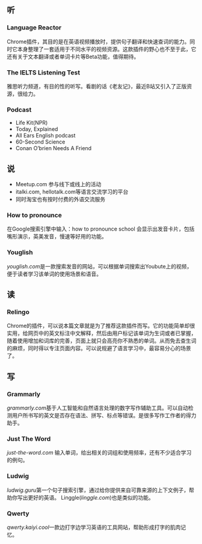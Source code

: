 ## 听

### Language Reactor

Chrome插件，其目的是在英语视频播放时，提供句子翻译和快速查词的能力。同时它本身整理了一套适用于不同水平的视频资源。这款插件的野心也不至于此，它还有关于文本翻译或者单词卡片等Beta功能，值得期待。

### The IELTS Listening Test

雅思听力频道，有目的性的听写。看剧的话《老友记》，最近B站又引入了正版资源，很给力。

### Podcast

- Life Kit(NPR)
- Today, Explained
- All Ears English podcast
- 60-Second Science
- Conan O’brien Needs A Friend

## 说

- Meetup.com 参与线下或线上的活动
- italki.com, hellotalk.com等语言交流学习的平台
- 同时淘宝也有按时付费的外语交流服务

### **How to pronounce** 

在Google搜索引擎中输入：how to pronounce school 会显示出发音卡片，包括嘴形演示，英美发音，慢速等好用的功能。

### Youglish

*youglish.com*是一款搜索发音的网站，可以根据单词搜索出Youbute上的视频，便于读者学习该单词的使用场景和语音。

## 读

### Relingo

Chrome的插件，可以说本篇文章就是为了推荐这款插件而写。它的功能简单却很实用，给网页中的英文标注中文解释，然后由用户标记该单词为生词或者已掌握，随着使用增加和词库的完善，页面上就只会高亮你不熟悉的单词。从而免去查生词的麻烦，同时得以专注页面内容。可以说规避了语言学习中，最容易分心的场景了。



## 写

### Grammarly

*grammarly.com*基于人工智能和自然语言处理的数字写作辅助工具。可以自动检测用户所书写的英文是否存在语法、拼写、标点等错误。是很多写作工作者的得力助手。

### Just The Word

*just-the-word.com* 输入单词，给出相关的词组和使用频率，还有不少适合学习的例句。

### Ludwig

*ludwig.guru*第一个句子搜索引擎，通过给你提供来自可靠来源的上下文例子，帮助你写出更好的英语。 Linggle(*linggle.com*)也是类似的功能。

### Qwerty

*qwerty.kaiyi.cool*一款边打字边学习英语的工具网站，帮助形成打字的肌肉记忆。

